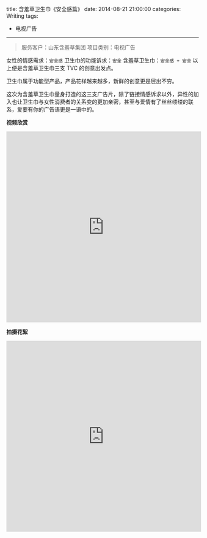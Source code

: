title: 含羞草卫生巾《安全感篇》
date: 2014-08-21 21:00:00
categories: Writing
tags:
 - 电视广告
---


> 服务客户：山东含羞草集团
> 项目类别：电视广告

女性的情感需求：`安全感`
卫生巾的功能诉求：`安全`
含羞草卫生巾：`安全感 + 安全`
以上便是含羞草卫生巾三支 TVC 的创意出发点。

卫生巾属于功能型产品，产品花样越来越多，新鲜的创意更是层出不穷。

这次为含羞草卫生巾量身打造的这三支广告片，除了链接情感诉求以外，异性的加入也让卫生巾与女性消费者的关系变的更加亲密，甚至与爱情有了丝丝缕缕的联系，爱要有你的广告语更是一语中的。


__视频欣赏__

<iframe height=498 width=510 src="http://player.youku.com/embed/XMjYwMDg2NDI4" frameborder=0 allowfullscreen></iframe>

__拍摄花絮__

<iframe height=498 width=510 src="http://player.youku.com/embed/XMjU4MjkzODEy" frameborder=0 allowfullscreen></iframe>
